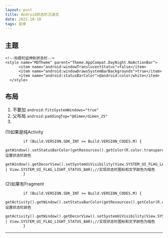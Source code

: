 ```yaml
---
layout: post
title: Android状态栏沉浸式
date: 2022-10-18
tags: 安卓
---
```


## 主题
  ```
  <!--标题栏延伸到状态栏-->
  <style name="MDTheme" parent="Theme.AppCompat.DayNight.NoActionBar">
        <item name="android:windowTranslucentStatus">false</item>
        <item name="android:windowDrawsSystemBarBackgrounds">true</item>
        <item name="android:statusBarColor">@android:color/white</item>
    </style>
```

## 布局
1. 不要加   ```android:fitsSystemWindows="true"```
2. 父布局   ```android:paddingTop="@dimen/dimen_25"```
3.
(1)如果是纯Activity
```
        if (Build.VERSION.SDK_INT >= Build.VERSION_CODES.M) {
            getWindow().setStatusBarColor(getResources().getColor(R.color.transparent));//设置状态栏颜色
            getWindow().getDecorView().setSystemUiVisibility(View.SYSTEM_UI_FLAG_LAYOUT_FULLSCREEN | View.SYSTEM_UI_FLAG_LIGHT_STATUS_BAR);//实现状态栏图标和文字颜色为暗色
        }
```
(2)如果有Fragment
```
        if (Build.VERSION.SDK_INT >= Build.VERSION_CODES.M) {
            getActivity().getWindow().setStatusBarColor(getResources().getColor(R.color.transparent));//设置状态栏颜色
            getActivity().getWindow().getDecorView().setSystemUiVisibility(View.SYSTEM_UI_FLAG_LAYOUT_FULLSCREEN | View.SYSTEM_UI_FLAG_LIGHT_STATUS_BAR);//实现状态栏图标和文字颜色为暗色
        }
```






















-----------
